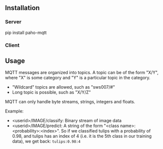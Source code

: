 ## Installation
### Server

pip install paho-mqtt

### Client



## Usage
MQTT messages are organized into topics. A topic can be of the form "X/Y", where "X" is some category and "Y" is a particular topic in the category.
+ "Wildcard" topics are allowed, such as "sws007/#"
+ Long topic is possible, such as "X/Y/Z"


MQTT can only handle byte streams, strings, integers and floats.

Example:
+ \<userid\>/IMAGE/classify: Binary stream of image data
+ \<userid\>/IMAGE/predict: A string of the form "\<class name\>:\<probability\>:\<index\>". So if we classified tulips with a probability of 0.98, and tulips has an index
of 4 (i.e. it is the 5th class in our training data), we get back: `tulips:0.98:4`
